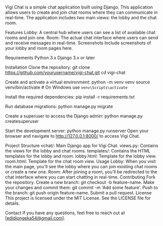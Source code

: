 
Vigi Chat is a simple chat application built using Django. This application allows users to create and join chat rooms where they can communicate in real-time. The application includes two main views: the lobby and the chat room.

Features
Lobby: A central hub where users can see a list of available chat rooms and join one.
Room: The actual chat interface where users can send and receive messages in real-time.
Screenshots
Include screenshots of your lobby and room pages here.

Requirements
Python 3.x
Django 3.x or later

Installation
Clone the repository:
git clone https://github.com/yourusername/vigi-chat.git
cd vigi-chat

Create and activate a virtual environment:
python -m venv venv
source venv/bin/activate  # On Windows use `venv\Scripts\activate`

Install the required dependencies:
pip install -r requirements.txt

Run database migrations:
python manage.py migrate

Create a superuser to access the Django admin:
python manage.py createsuperuser

Start the development server:
python manage.py runserver
Open your browser and navigate to http://127.0.0.1:8000/ to access Vigi Chat.

Project Structure
vchat/: Main Django app for Vigi Chat.
views.py: Contains the views for the lobby and chat rooms.
templates/: Contains the HTML templates for the lobby and room.
lobby.html: Template for the lobby view.
room.html: Template for the chat room view.
Usage
Lobby: When you visit the main page, you'll see the lobby where you can join existing chat rooms or create a new one.
Room: After joining a room, you'll be redirected to the chat interface where you can start chatting in real-time.
Contributing
Fork the repository.
Create a new branch: git checkout -b feature-name.
Make your changes and commit them: git commit -m 'Add some feature'.
Push to the branch: git push origin feature-name.
Submit a pull request.
License
This project is licensed under the MIT License. See the LICENSE file for details.

Contact
If you have any questions, feel free to reach out at [edidiongeka54@gmail.com].

